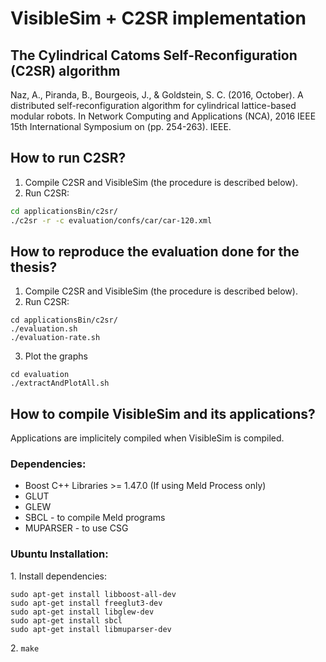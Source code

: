 VisibleSim + C2SR implementation
================================

## The Cylindrical Catoms Self-Reconfiguration (C2SR) algorithm

Naz, A., Piranda, B., Bourgeois, J., & Goldstein, S. C. (2016, October). A distributed self-reconfiguration algorithm for cylindrical lattice-based modular robots. In Network Computing and Applications (NCA), 2016 IEEE 15th International Symposium on (pp. 254-263). IEEE.

## How to run C2SR?

1. Compile C2SR and VisibleSim (the procedure is described below).
2. Run C2SR:
```bash
cd applicationsBin/c2sr/
./c2sr -r -c evaluation/confs/car/car-120.xml
```

## How to reproduce the evaluation done for the thesis?

1. Compile C2SR and VisibleSim (the procedure is described below).
2. Run C2SR:
```
cd applicationsBin/c2sr/
./evaluation.sh
./evaluation-rate.sh
```
3. Plot the graphs
```
cd evaluation
./extractAndPlotAll.sh
```

## How to compile VisibleSim and its applications?

Applications are implicitely compiled when VisibleSim is compiled.

### Dependencies:
 - Boost C++ Libraries >= 1.47.0 (If using Meld Process only)
 - GLUT
 - GLEW
 - SBCL - to compile Meld programs
 - MUPARSER - to use CSG

### Ubuntu Installation:

1\. Install dependencies:
```shell
sudo apt-get install libboost-all-dev
sudo apt-get install freeglut3-dev
sudo apt-get install libglew-dev
sudo apt-get install sbcl
sudo apt-get install libmuparser-dev
```
2\. `make`